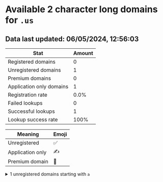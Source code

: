 # Available 2 character long domains for `.us`

## Data last updated: 06/05/2024, 12:56:03

|Stat|Amount|
|--|--|
|Registered domains|0|
|Unregistered domains|1|
|Premium domains|0|
|Application only domains|1|
|Registration rate|0.0%|
|Failed lookups|0|
|Successful lookups|1|
|Lookup success rate|100%|


|Meaning|Emoji|
|--|--|
|Unregistered|:white_check_mark:|
|Application only|:writing_hand:|
|Premium domain|:gem:|

<details>
<summary>1 unregistered domains starting with <bold><code>a</code></bold></summary>

|Type|Domain|
|--|--|
|:writing_hand:|`aa.us`|
</details>